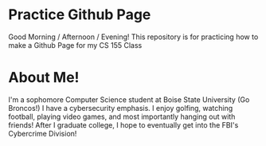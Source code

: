 # Practice Github Page
Good Morning / Afternoon / Evening! This repository is for practicing how to make a Github Page for my CS 155 Class

# About Me!

I'm a sophomore Computer Science student at Boise State University (Go Broncos!)
I have a cybersecurity emphasis.
I enjoy golfing, watching football, playing video games, and most importantly hanging out with friends!
After I graduate college, I hope to eventually get into the FBI's Cybercrime Division!            
